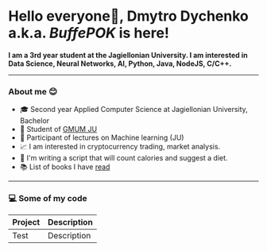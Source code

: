 # Hello everyone👋, **Dmytro Dychenko a.k.a. _BuffePOK_ is here!**


**I am a 3rd year student at the Jagiellonian University. I am interested in Data Science, Neural Networks, AI, Python, Java, NodeJS, C/C++.**

---

### About me 😊
- 🎓 Second year Applied Computer Science at Jagiellonian University, Bachelor
- 🤖 Student of [GMUM JU](https://gmum.net/)
- 🤔 Participant of lectures on Machine learning (JU)
- 📈 I am interested in cryptocurrency trading, market analysis.
- 🥕 I'm writing a script that will count calories and suggest a diet.
- 📚 List of books I have [read](books.txt)

---

### 💻 Some of my code
| **Project** | **Description** |
|---|---|
| Test | Description |



<!--
**BuffePOK/BuffePOK** is a ✨ _special_ ✨ repository because its `README.md` (this file) appears on your GitHub profile.

Here are some ideas to get you started:

- 🔭 I’m currently working on ...
- 🌱 I’m currently learning ...
- 👯 I’m looking to collaborate on ...
- 🤔 I’m looking for help with ...
- 💬 Ask me about ...
- 📫 How to reach me: ...
- 😄 Pronouns: ...
- ⚡ Fun fact: ...
-->
